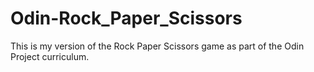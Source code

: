 # Odin-Rock_Paper_Scissors

This is my version of the Rock Paper Scissors game as part of the Odin Project curriculum.
